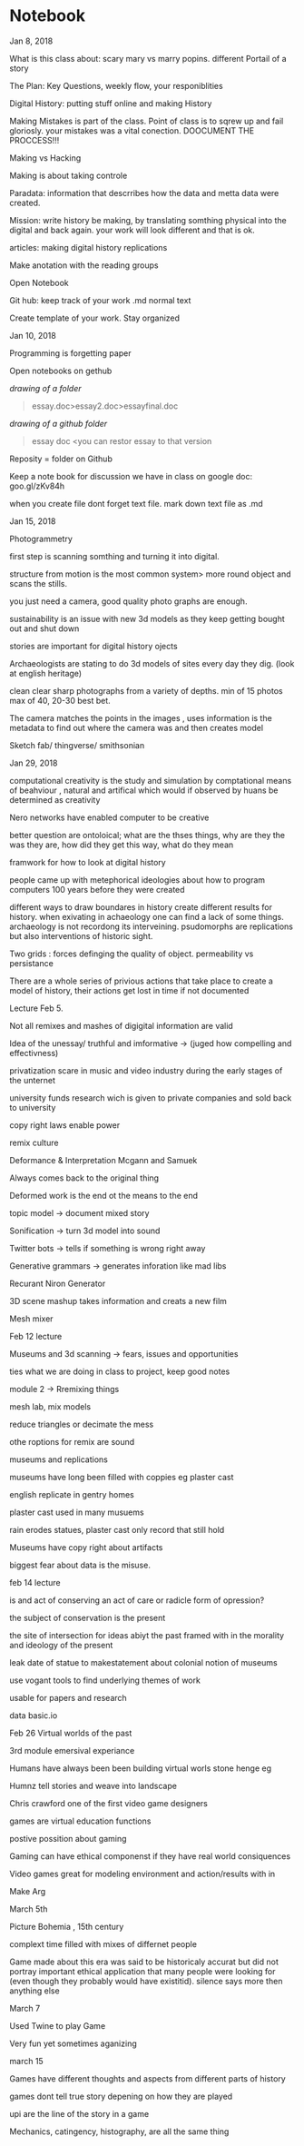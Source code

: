 # Notebook
Jan 8, 2018

What is this class about: scary mary vs marry popins. 
different Portail of a story

The Plan: Key Questions, weekly flow, your responiblities 

Digital History: putting stuff online and making History

Making Mistakes is part of the class.  Point of class is to sqrew up and fail gloriosly.  your mistakes was a vital conection.  DOOCUMENT THE PROCCESS!!!

Making vs Hacking 

Making is about taking controle 

Paradata: information that descrribes how the data and metta data were created.

Mission: write history be making, by translating somthing physical into the digital and back again.  your work will look different and that is ok.

articles: making digital history replications

Make anotation with the reading groups 

Open Notebook

Git hub: keep track of your work 
.md normal text

Create template of your work. 
Stay organized 


Jan 10, 2018

Programming is forgetting paper

Open notebooks on gethub

*drawing of a folder*
>essay.doc>essay2.doc>essayfinal.doc


*drawing of a github folder*
>essay doc <you can restor essay to that version


Reposity = folder on Github

Keep a note book for discussion we have in class on google doc: goo.gl/zKv84h

when you create file dont forget text file.
mark down text file as .md


Jan 15, 2018

Photogrammetry

first step is scanning somthing and turning it into digital.  

structure from motion is the most common system> more round object and scans the stills.

you just need a camera, good quality photo graphs are enough.

sustainability is an issue with new 3d models as they keep getting bought out and shut down

stories are important for digital history ojects 

Archaeologists are stating to do 3d models of sites every day they dig.  (look at english heritage)

clean clear sharp photographs from a variety of depths.  min of 15 photos max of 40, 20-30 best bet.

The camera matches the points in the images , uses information is the metadata to find out where the camera was and then creates model

Sketch fab/ thingverse/ smithsonian


Jan 29, 2018

computational creativity is the study and simulation by comptational means of beahviour , natural and artifical which would if observed by huans be determined as creativity 

Nero networks have enabled computer to be creative

better question are ontoloical; what are the thses things, why are they the was they are, how did they get this way, what do they mean

framwork for how to look at digital history

people came up with metephorical ideologies about how to program computers 100 years before they were created

different ways to draw boundares in history create different results for history.  when exivating in achaeology one can find a lack of some things. archaeology is not recordong its interveining. psudomorphs are replications but also interventions of historic sight.


Two grids : forces definging the quality of object.  permeability vs persistance

There are a whole series of privious actions that take place to create a model of history, their actions get lost in time if not documented 

Lecture Feb 5.

Not all remixes and mashes of digigital information are valid

Idea of the unessay/ truthful and imformative -> (juged how compelling and effectivness)

privatization scare in music and video industry during the early stages of the unternet 

university funds research wich is given to private companies and sold back to university

copy right laws enable power

remix culture

Deformance & Interpretation
Mcgann and Samuek

Always comes back to the original thing

Deformed work is the end ot the means to the end

topic model -> document mixed story


Sonification -> turn 3d model into sound 

Twitter bots -> tells if something is wrong right away

Generative grammars -> generates inforation like mad libs

Recurant Niron Generator

3D scene mashup takes information and creats a new film

Mesh mixer


Feb 12 lecture

Museums and 3d scanning -> fears, issues and opportunities 

ties what we are doing in class to project, keep good notes

module 2 -> Rremixing things

mesh lab, mix models 

reduce triangles or decimate the mess

othe roptions for remix are sound


museums and replications

museums have long been filled with coppies eg plaster cast

english replicate in gentry homes 

plaster cast used in many musuems 

rain erodes statues, plaster cast only record that still hold 

Museums have copy right about artifacts 

biggest fear about data is the misuse.


feb 14 lecture

is and act of conserving an act of care or radicle form of opression?

the subject of conservation is the present 

the site of intersection for ideas abiyt the past framed with in the morality and ideology of the present

leak date of statue to makestatement about colonial notion of museums



use vogant tools to find underlying themes of work

usable for papers and research 

data basic.io


Feb 26
Virtual worlds of the past 

3rd module emersival experiance 

Humans have always been been building virtual worls
stone henge eg

Humnz tell stories and weave into landscape

Chris crawford one of the first video game designers 

games are virtual education functions

postive possition about gaming 

Gaming can have ethical componenst if they have real world consiquences

Video games great for modeling environment and action/results with in

Make Arg


March 5th 

Picture Bohemia , 15th century 

complext time filled with mixes of differnet people

Game made about this era was said to be historicaly accurat but did not portray important ethical application that many people were looking for (even though they probably would have existitid).  silence says more then anything else 

March 7 

Used Twine to play Game 

Very fun yet sometimes aganizing 

march 15 

Games have different thoughts and aspects from different parts of history

games dont tell true story depening on how they are played

upi are the line of the story in a game

Mechanics, catingency, histography, are all the same thing
